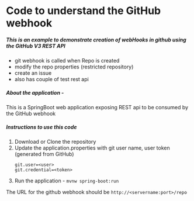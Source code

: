 # Code to understand the GitHub webhook 
##### This is an example to demonstrate creation of webHooks in github using the GitHub V3 REST API
  - git webhook is called when Repo is created
  - modify the repo properties (restricted repository)
  - create an issue
  - also has couple of test rest api 
  
##### About the application -
  This is a SpringBoot web application exposing REST api to be consumed by the GitHub webhook
  
##### Instructions to use this code
1. Download or Clone the repository
2. Update the application.properties with git user name, user token (generated from GitHub)
    ```
    git.user=<user>
    git.credential=<token>
    ```
3. Run the application - 
  `mvnw spring-boot:run`
  
The URL for the github webhook should be
`http://<servername:port>/repo`
